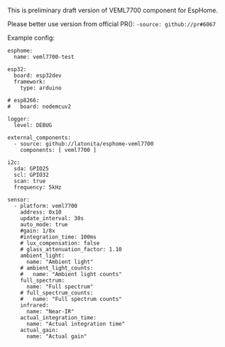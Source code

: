This is preliminary draft version of VEML7700 component for EspHome.

Please better use version from official PR(): `-source: github://pr#6067`

Example config:
```
esphome:
  name: veml7700-test

esp32:
  board: esp32dev
  framework:
    type: arduino

# esp8266:
#   board: nodemcuv2

logger:
  level: DEBUG

external_components:
  - source: github://latonita/esphome-veml7700
    components: [ veml7700 ]

i2c:
  sda: GPIO25
  scl: GPIO32
  scan: true
  frequency: 5kHz

sensor:
  - platform: veml7700
    address: 0x10
    update_interval: 30s
    auto_mode: true
    #gain: 1/8x
    #integration_time: 100ms
    # lux_compensation: false
    # glass_attenuation_factor: 1.10
    ambient_light:
      name: "Ambient light"
    # ambient_light_counts:
    #   name: "Ambient light counts"
    full_spectrum:
      name: "Full spectrum"
    # full_spectrum_counts:
    #   name: "Full spectrum counts"
    infrared: 
      name: "Near-IR"
    actual_integration_time:
      name: "Actual integration time"
    actual_gain:
      name: "Actual gain"
```
